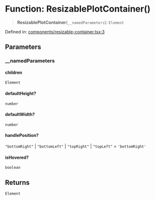 # Function: ResizablePlotContainer()

> **ResizablePlotContainer**(`__namedParameters`): `Element`

Defined in: [components/resizable-container.tsx:3](https://github.com/GeoDaCenter/openassistant/blob/a9f2271d1019f6c25c10dd4b3bdb64fcf16999b2/packages/common/src/components/resizable-container.tsx#L3)

## Parameters

### \_\_namedParameters

#### children

`Element`

#### defaultHeight?

`number`

#### defaultWidth?

`number`

#### handlePosition?

`"bottomRight"` \| `"bottomLeft"` \| `"topRight"` \| `"topLeft"` = `'bottomRight'`

#### isHovered?

`boolean`

## Returns

`Element`

